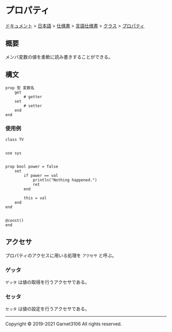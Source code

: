 # プロパティ

[ドキュメント](../../../../../index.md) > [日本語](../../../../index.md) > [仕様書](../../../index.md) > [言語仕様書](../../index.md) > [クラス](../index.md) > [プロパティ](./index.md)

## 概要

メンバ変数の値を柔軟に読み書きすることができる。

## 構文

```
prop 型 変数名
    get
        # getter
    set
        # setter
    end
end
```

### 使用例

```
class TV


use sys


prop bool power = false
    set
        if power == val
            println("Nothing happened.")
            ret
        end

        this = val
    end
end


@const()
end
```

## アクセサ

プロパティのアクセスに用いる処理を `アクセサ` と呼ぶ。

### ゲッタ

`ゲッタ` は値の取得を行うアクセサである。

### セッタ

`セッタ` は値の設定を行うアクセサである。

---

Copyright © 2019-2021 Garnet3106 All rights reserved.
